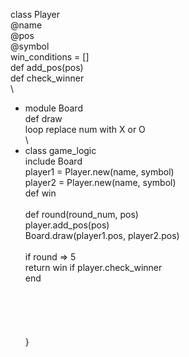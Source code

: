 
class Player\
  @name\
  @pos\
  @symbol\
    win_conditions = []	\
	def add_pos(pos)\
	def check_winner\
	\
- module Board\
 	 def draw\
		loop replace num with X or O\
\
- class game_logic\
     include Board\
	player1 = Player.new(name, symbol)\
	player2 = Player.new(name, symbol)\
	def win \
	\
	def round(round_num, pos)\
		player.add_pos(pos)\
		Board.draw(player1.pos, player2.pos)\
\
		if round  => 5\
			return win if player.check_winner \
		end\
					\
			\
\
\
\
}